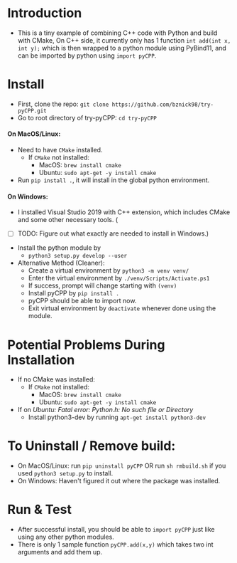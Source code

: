 # Introduction
- This is a tiny example of combining C++ code with Python and build with CMake, On C++ side, it currently only has 1 function `int add(int x, int y);` which is then wrapped to a python module using PyBind11, and can be imported by python using `import pyCPP`.
  
# Install
- First, clone the repo: `git clone https://github.com/bznick98/try-pyCPP.git`
- Go to root directory of try-pyCPP: `cd try-pyCPP`
#### On MacOS/Linux:
- Need to have `CMake` installed.
  - If `CMake` not installed:
    - MacOS: `brew install cmake`
    - Ubuntu: `sudo apt-get -y install cmake`
- Run `pip install .`, it will install in the global python environment.
#### On Windows:
- I installed Visual Studio 2019 with C++ extension, which includes CMake and some other necessary tools. (
- [ ] TODO: Figure out what exactly are needed to install in Windows.)
- Install the python module by
  - `python3 setup.py develop --user`
- Alternative Method (Cleaner):
    - Create a virtual environment by `python3 -m venv venv/`
    - Enter the virtual environment by `./venv/Scripts/Activate.ps1` 
    - If success, prompt will change starting with `(venv)`
    - Install pyCPP by `pip install .`
    - pyCPP should be able to import now.
    - Exit virtual environment by `deactivate` whenever done using the module.

# Potential Problems During Installation
- If no CMake was installed:
  - If `CMake` not installed:
    - MacOS: `brew install cmake`
    - Ubuntu: `sudo apt-get -y install cmake`
- If on *Ubuntu: Fatal error: Python.h: No such file or Directory*
  - Install python3-dev by running `apt-get install python3-dev`

# To Uninstall / Remove build:
- On MacOS/Linux: run `pip uninstall pyCPP` OR run `sh rmbuild.sh` if you used `python3 setup.py` to install.
- On Windows: Haven't figured it out where the package was installed.

# Run & Test
- After successful install, you should be able to `import pyCPP` just like using any other python modules.
- There is only 1 sample function `pyCPP.add(x,y)` which takes two int arguments and add them up.
